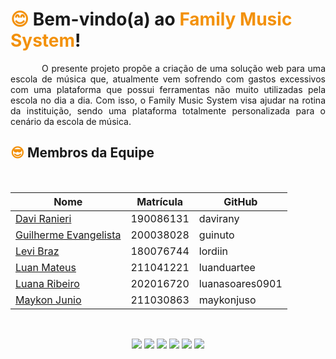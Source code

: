 # <span style="color: #F3910A;">😊</span> Bem-vindo(a) ao **<span style="color: #F3910A;"> Family Music System</span>**!

<p style="text-indent: 50px;text-align: justify;">
O presente projeto propõe a criação de uma solução web para uma escola de música que, atualmente vem sofrendo com gastos excessivos com uma plataforma que possui ferramentas não muito utilizadas pela escola no dia a dia. Com isso, o Family Music System visa ajudar na rotina da instituição, sendo uma plataforma totalmente personalizada para o cenário da escola de música.
</p>

## <span style="color: #F3910A;">😎</span> Membros da Equipe

<br/>

| Nome                                                | Matrícula | GitHub          |
| --------------------------------------------------- | --------- | --------------- |
| [Davi Ranieri](https://github.com/davirany)         | 190086131 | davirany        |
| [Guilherme Evangelista](https://github.com/guinuto) | 200038028 | guinuto         |
| [Levi Braz](https://github.com/lordiin)             | 180076744 | lordiin         |
| [Luan Mateus](https://github.com/luanduartee)       | 211041221 | luanduartee     |
| [Luana Ribeiro](https://github.com/luanasoares0901) | 202016720 | luanasoares0901 |
| [Maykon Junio](https://github.com/maykonjuso)       | 211030863 | maykonjuso      |

<!-- <table style="width: ;">
  <tr>
    <th style="text-align:center;">Nome</th>
    <th style="text-align:center;">Matrícula</th>
  </tr>
  <tr>
    <td style="text-align:center;"><a href="https://github.com/davirany">Davi Ranieri</a></td>
    <td style="text-align:center;">190086131</td>
  </tr>
  <tr>
    <td style="text-align:center;"><a href="https://github.com/guinuto">Guilherme Evangelista</a></td>
    <td style="text-align:center;">200038028</td>
  </tr>
  <tr>
    <td style="text-align:center;"><a href="https://github.com/lordiin">Levi Braz</a></td>
    <td style="text-align:center;">180076744</td>
  </tr>
  <tr>
    <td style="text-align:center;"><a href="https://github.com/luanduartee">Luan Mateus</a></td>
    <td style="text-align:center;">211041221</td>
  </tr>
  <tr>
    <td style="text-align:center;"><a href="https://github.com/luanasoares0901">Luana Ribeiro</a></td>
    <td style="text-align:center;">202016720</td>
  </tr>
  <tr>
    <td style="text-align:center;"><a href="https://github.com/maykonjuso">Maykon Junio</a></td>
    <td style="text-align:center;">211030863</td>
  </tr>
</table> -->

<br />

<p align="center">
<a href="https://github.com/davirany"><img src="https://user-images.githubusercontent.com/89596623/232325365-f51e4b38-d22e-4f74-ab3f-a39b55a71721.png"/><a> 
<a href="https://github.com/guinuto"><img src="https://user-images.githubusercontent.com/89596623/232325368-feb63fbe-fe9f-4e8a-aa7f-1666a4a7e407.png"/><a> 
<a href="https://github.com/lordiin"><img src="https://user-images.githubusercontent.com/89596623/232325382-09f5ce01-2580-462d-ab33-88ed6863ddc0.png"/><a> 
<a href="https://github.com/luanduartee"><img src="https://user-images.githubusercontent.com/89596623/232325387-e9d71652-536c-46ea-99ef-26182b0af2d0.png"/><a>   
<a href="https://github.com/luanasoares0901"><img src="https://user-images.githubusercontent.com/89596623/232325390-1e27cef3-f27c-49dd-9b05-f61952f2c506.png"/><a>   
<a href="https://github.com/maykonjuso"><img src="https://user-images.githubusercontent.com/89596623/232325392-79161aa9-10dd-4be2-9623-e7cd645b6455.png"/><a>   
</p>

<br />
